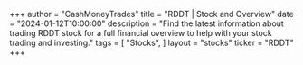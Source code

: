 +++
author = "CashMoneyTrades"
title = "RDDT | Stock and Overview"
date = "2024-01-12T10:00:00"
description = "Find the latest information about trading RDDT stock for a full financial overview to help with your stock trading and investing."
tags = [
"Stocks",
]
layout = "stocks"
ticker = "RDDT"
+++
        


    
        